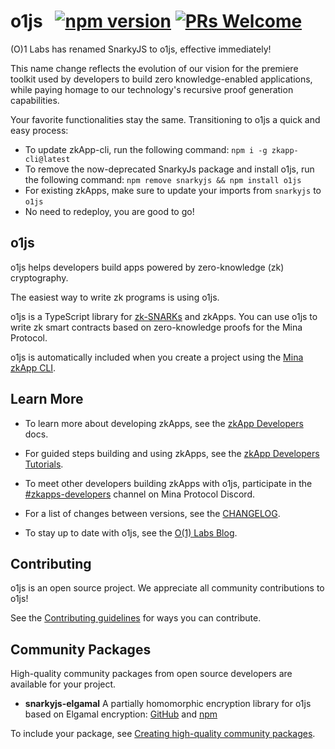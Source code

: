 # o1js &nbsp; [![npm version](https://img.shields.io/npm/v/o1js.svg?style=flat)](https://www.npmjs.com/package/o1js) [![PRs Welcome](https://img.shields.io/badge/PRs-welcome-brightgreen.svg)](https://github.com/o1-labs/o1js/blob/main/CONTRIBUTING.md)

(O)1 Labs has renamed SnarkyJS to o1js, effective immediately!

This name change reflects the evolution of our vision for the premiere toolkit used by developers to build zero knowledge-enabled applications, while paying homage to our technology's recursive proof generation capabilities.

Your favorite functionalities stay the same. Transitioning to o1js a quick and easy process:
- To update zkApp-cli, run the following command:
    `npm i -g zkapp-cli@latest`
- To remove the now-deprecated SnarkyJs package and install o1js, run the following command:
    `npm remove snarkyjs && npm install o1js`
- For existing zkApps, make sure to update your imports from `snarkyjs` to `o1js`
- No need to redeploy, you are good to go!

## o1js

o1js helps developers build apps powered by zero-knowledge (zk) cryptography.

The easiest way to write zk programs is using o1js.

o1js is a TypeScript library for [zk-SNARKs](https://minaprotocol.com/blog/what-are-zk-snarks) and zkApps. You can use o1js to write zk smart contracts based on zero-knowledge proofs for the Mina Protocol.

o1js is automatically included when you create a project using the [Mina zkApp CLI](https://github.com/o1-labs/zkapp-cli).

## Learn More

- To learn more about developing zkApps, see the [zkApp Developers](https://docs.minaprotocol.com/zkapps) docs.

- For guided steps building and using zkApps, see the [zkApp Developers Tutorials](https://docs.minaprotocol.com/zkapps/tutorials/hello-world).

- To meet other developers building zkApps with o1js, participate in the [#zkapps-developers](https://discord.com/channels/484437221055922177/915745847692636181) channel on Mina Protocol Discord.

- For a list of changes between versions, see the [CHANGELOG](https://github.com/o1-labs/o1js/blob/main/CHANGELOG.md).

- To stay up to date with o1js, see the [O(1) Labs Blog](https://blog.o1labs.org/tagged/o1js).

## Contributing

o1js is an open source project. We appreciate all community contributions to o1js!

See the [Contributing guidelines](https://github.com/o1-labs/o1js/blob/main/CONTRIBUTING.md) for ways you can contribute.

## Community Packages

High-quality community packages from open source developers are available for your project.

- **snarkyjs-elgamal** A partially homomorphic encryption library for o1js based on Elgamal encryption: [GitHub](https://github.com/Trivo25/snarkyjs-elgamal) and [npm](https://www.npmjs.com/package/snarkyjs-elgamal)

To include your package, see [Creating high-quality community packages](https://github.com/o1-labs/o1js/blob/main/CONTRIBUTING.md#creating-high-quality-community-packages).
